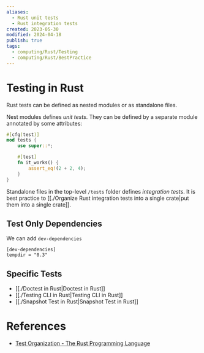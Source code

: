 ```yaml
---
aliases:
  - Rust unit tests
  - Rust integration tests
created: 2023-05-30
modified: 2024-04-18
publish: true
tags:
  - computing/Rust/Testing
  - computing/Rust/BestPractice
---
```


# Testing in Rust

Rust tests can be defined as nested modules or as standalone files.

Nest modules defines *unit tests*. They can be defined by a separate module annotated by some attributes:

```rust
#[cfg(test)]
mod tests {
    use super::*;

    #[test]
    fn it_works() {
        assert_eq!(2 + 2, 4);
    }
}
```

Standalone files in the top-level `/tests` folder defines *integration tests*. It is best practice to [[./Organize Rust integration tests into a single crate|put them into a single crate]].

## Test Only Dependencies
We can add `dev-dependencies`
```
[dev-dependencies]
tempdir = "0.3"
```

## Specific Tests
- [[./Doctest in Rust|Doctest in Rust]]
- [[./Testing CLI in Rust|Testing CLI in Rust]]
- [[./Snapshot Test in Rust|Snapshot Test in Rust]]

# References
- [Test Organization - The Rust Programming Language](https://doc.rust-lang.org/book/ch11-03-test-organization.html)